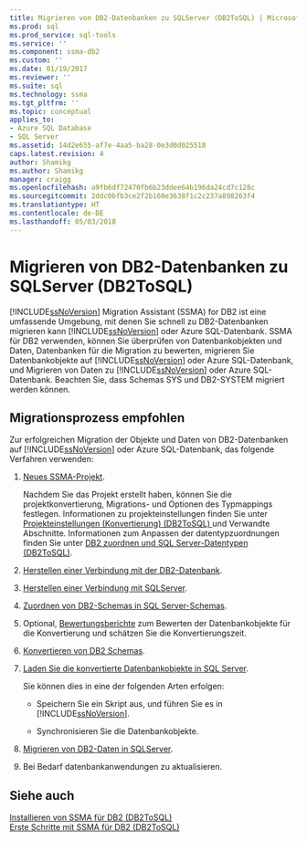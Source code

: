 ```yaml
---
title: Migrieren von DB2-Datenbanken zu SQLServer (DB2ToSQL) | Microsoft Docs
ms.prod: sql
ms.prod_service: sql-tools
ms.service: ''
ms.component: ssma-db2
ms.custom: ''
ms.date: 01/19/2017
ms.reviewer: ''
ms.suite: sql
ms.technology: ssma
ms.tgt_pltfrm: ''
ms.topic: conceptual
applies_to:
- Azure SQL Database
- SQL Server
ms.assetid: 14d2e655-af7e-4aa5-ba28-0e3d0d025518
caps.latest.revision: 4
author: Shamikg
ms.author: Shamikg
manager: craigg
ms.openlocfilehash: a9fb6df72470fb6b23ddee64b196da24cd7c128c
ms.sourcegitcommit: 2ddc0bfb3ce2f2b160e3638f1c2c237a898263f4
ms.translationtype: HT
ms.contentlocale: de-DE
ms.lasthandoff: 05/03/2018
---
```

# <a name="migrating-db2-databases-to-sql-server-db2tosql"></a>Migrieren von DB2-Datenbanken zu SQLServer (DB2ToSQL)
[!INCLUDE[ssNoVersion](../../includes/ssnoversion_md.md)] Migration Assistant (SSMA) for DB2 ist eine umfassende Umgebung, mit denen Sie schnell zu DB2-Datenbanken migrieren kann [!INCLUDE[ssNoVersion](../../includes/ssnoversion_md.md)] oder Azure SQL-Datenbank. SSMA für DB2 verwenden, können Sie überprüfen von Datenbankobjekten und Daten, Datenbanken für die Migration zu bewerten, migrieren Sie Datenbankobjekte auf [!INCLUDE[ssNoVersion](../../includes/ssnoversion_md.md)] oder Azure SQL-Datenbank, und Migrieren von Daten zu [!INCLUDE[ssNoVersion](../../includes/ssnoversion_md.md)] oder Azure SQL-Datenbank. Beachten Sie, dass Schemas SYS und DB2-SYSTEM migriert werden können.  
  
## <a name="recommended-migration-process"></a>Migrationsprozess empfohlen  
Zur erfolgreichen Migration der Objekte und Daten von DB2-Datenbanken auf [!INCLUDE[ssNoVersion](../../includes/ssnoversion_md.md)] oder Azure SQL-Datenbank, das folgende Verfahren verwenden:  
  
1.  [Neues SSMA-Projekt](http://msdn.microsoft.com/en-us/66437b45-4686-4fc7-a91b-ebde45e0f1b0).  
  
    Nachdem Sie das Projekt erstellt haben, können Sie die projektkonvertierung, Migrations- und Optionen des Typmappings festlegen. Informationen zu projekteinstellungen finden Sie unter [Projekteinstellungen &#40;Konvertierung&#41; &#40;DB2ToSQL&#41; ](../../ssma/db2/project-settings-conversion-db2tosql.md) und Verwandte Abschnitte. Informationen zum Anpassen der datentypzuordnungen finden Sie unter [DB2 zuordnen und SQL Server-Datentypen &#40;DB2ToSQL&#41;](../../ssma/db2/mapping-db2-and-sql-server-data-types-db2tosql.md).  
  
2.  [Herstellen einer Verbindung mit der DB2-Datenbank](http://msdn.microsoft.com/en-us/5eb5801d-f0c3-4127-97c0-0b1ef49f4844).  
  
3.  [Herstellen einer Verbindung mit SQLServer](http://msdn.microsoft.com/en-us/b59803cb-3cc6-41cc-8553-faf90851410e).  
  
4.  [Zuordnen von DB2-Schemas in SQL Server-Schemas](http://msdn.microsoft.com/en-us/05ff7bd4-e60b-4f48-a893-bc2346aa9a8a).  
  
5.  Optional, [Bewertungsberichte](http://msdn.microsoft.com/en-us/9e13eba0-e3cf-4205-974f-c00f982061de) zum Bewerten der Datenbankobjekte für die Konvertierung und schätzen Sie die Konvertierungszeit.  
  
6.  [Konvertieren von DB2 Schemas](http://msdn.microsoft.com/en-us/7947efc3-ca86-4ec5-87ce-7603059c75a0).  
  
7.  [Laden Sie die konvertierte Datenbankobjekte in SQL Server](http://msdn.microsoft.com/en-us/f4ea1ced-9f9f-4a9d-88ab-81dbab64adc3).  
  
    Sie können dies in eine der folgenden Arten erfolgen:  
  
    -   Speichern Sie ein Skript aus, und führen Sie es in [!INCLUDE[ssNoVersion](../../includes/ssnoversion_md.md)].  
  
    -   Synchronisieren Sie die Datenbankobjekte.  
  
8.  [Migrieren von DB2-Daten in SQLServer](http://msdn.microsoft.com/en-us/86cbd39f-6dac-409a-9ce1-7dd54403f84b).  
  
9. Bei Bedarf datenbankanwendungen zu aktualisieren.  
  
## <a name="see-also"></a>Siehe auch  
[Installieren von SSMA für DB2 &#40;DB2ToSQL&#41;](../../ssma/db2/installing-ssma-for-db2-db2tosql.md)  
[Erste Schritte mit SSMA für DB2 &#40;DB2ToSQL&#41;](../../ssma/db2/getting-started-with-ssma-for-db2-db2tosql.md)  
  
